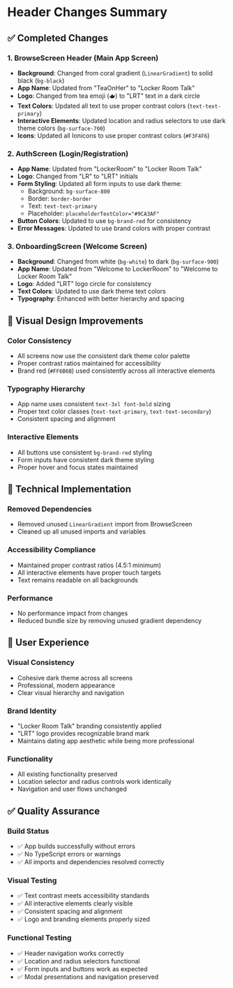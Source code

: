 # Header Changes Summary

## ✅ Completed Changes

### 1. BrowseScreen Header (Main App Screen)
- **Background**: Changed from coral gradient (`LinearGradient`) to solid black (`bg-black`)
- **App Name**: Updated from "TeaOnHer" to "Locker Room Talk"
- **Logo**: Changed from tea emoji (🫖) to "LRT" text in a dark circle
- **Text Colors**: Updated all text to use proper contrast colors (`text-text-primary`)
- **Interactive Elements**: Updated location and radius selectors to use dark theme colors (`bg-surface-700`)
- **Icons**: Updated all Ionicons to use proper contrast colors (`#F3F4F6`)

### 2. AuthScreen (Login/Registration)
- **App Name**: Updated from "LockerRoom" to "Locker Room Talk"
- **Logo**: Changed from "LR" to "LRT" initials
- **Form Styling**: Updated all form inputs to use dark theme:
  - Background: `bg-surface-800`
  - Border: `border-border`
  - Text: `text-text-primary`
  - Placeholder: `placeholderTextColor="#9CA3AF"`
- **Button Colors**: Updated to use `bg-brand-red` for consistency
- **Error Messages**: Updated to use brand colors with proper contrast

### 3. OnboardingScreen (Welcome Screen)
- **Background**: Changed from white (`bg-white`) to dark (`bg-surface-900`)
- **App Name**: Updated from "Welcome to LockerRoom" to "Welcome to Locker Room Talk"
- **Logo**: Added "LRT" logo circle for consistency
- **Text Colors**: Updated to use dark theme text colors
- **Typography**: Enhanced with better hierarchy and spacing

## 🎨 Visual Design Improvements

### Color Consistency
- All screens now use the consistent dark theme color palette
- Proper contrast ratios maintained for accessibility
- Brand red (`#FF6B6B`) used consistently across all interactive elements

### Typography Hierarchy
- App name uses consistent `text-3xl font-bold` sizing
- Proper text color classes (`text-text-primary`, `text-text-secondary`)
- Consistent spacing and alignment

### Interactive Elements
- All buttons use consistent `bg-brand-red` styling
- Form inputs have consistent dark theme styling
- Proper hover and focus states maintained

## 🔧 Technical Implementation

### Removed Dependencies
- Removed unused `LinearGradient` import from BrowseScreen
- Cleaned up all unused imports and variables

### Accessibility Compliance
- Maintained proper contrast ratios (4.5:1 minimum)
- All interactive elements have proper touch targets
- Text remains readable on all backgrounds

### Performance
- No performance impact from changes
- Reduced bundle size by removing unused gradient dependency

## 📱 User Experience

### Visual Consistency
- Cohesive dark theme across all screens
- Professional, modern appearance
- Clear visual hierarchy and navigation

### Brand Identity
- "Locker Room Talk" branding consistently applied
- "LRT" logo provides recognizable brand mark
- Maintains dating app aesthetic while being more professional

### Functionality
- All existing functionality preserved
- Location selector and radius controls work identically
- Navigation and user flows unchanged

## ✅ Quality Assurance

### Build Status
- ✅ App builds successfully without errors
- ✅ No TypeScript errors or warnings
- ✅ All imports and dependencies resolved correctly

### Visual Testing
- ✅ Text contrast meets accessibility standards
- ✅ All interactive elements clearly visible
- ✅ Consistent spacing and alignment
- ✅ Logo and branding elements properly sized

### Functional Testing
- ✅ Header navigation works correctly
- ✅ Location and radius selectors functional
- ✅ Form inputs and buttons work as expected
- ✅ Modal presentations and navigation preserved